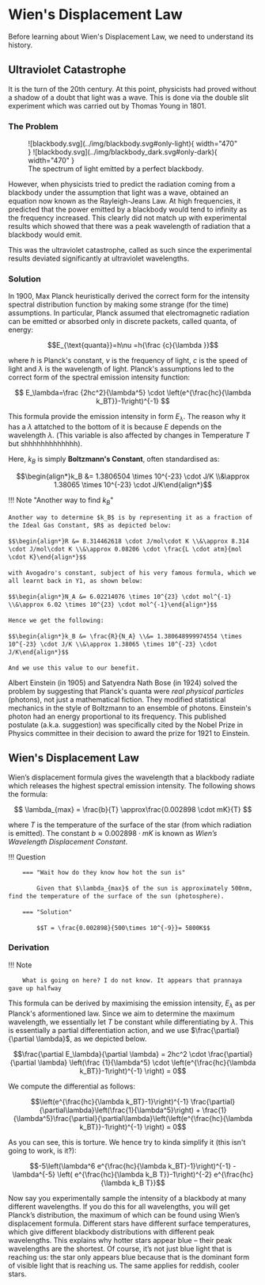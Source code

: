 # Wien's Displacement Law

Before learning about Wien's Displacement Law, we need to understand its history.

## Ultraviolet Catastrophe

It is the turn of the 20th century. At this point, physicists had proved without a shadow of a doubt that light was a wave. This is done via the double slit experiment which was carried out by Thomas Young in 1801.

### The Problem

<figure markdown>
![blackbody.svg](../img/blackbody.svg#only-light){ width="470" }
![blackbody.svg](../img/blackbody_dark.svg#only-dark){ width="470" }
<figcaption>The spectrum of light emitted by a perfect blackbody.</figcaption>
</figure>

However, when physicists tried to predict the radiation coming from a blackbody under the assumption that light was a wave, obtained an equation now known as the Rayleigh-Jeans Law. At high frequencies, it predicted that the power emitted
by a blackbody would tend to infinity as the frequency increased. This clearly did not match up with experimental results
which showed that there was a peak wavelength of radiation that a blackbody would emit.

This was the ultraviolet catastrophe, called as such since the experimental results deviated significantly at ultraviolet wavelengths.

### Solution

In 1900, Max Planck heuristically derived the correct form for the intensity spectral distribution function by making some strange (for the time) assumptions. In particular, Planck assumed that electromagnetic radiation can be emitted or absorbed only in discrete packets, called quanta, of energy:

$$E_{\text{quanta}}=h\nu =h{\frac {c}{\lambda }}$$

where $h$ is Planck's constant, $\nu$ is the frequency of light, $c$ is the speed of light and $\lambda$ is the wavelength of light.
Planck's assumptions led to the correct form of the spectral emission intensity function:

$$
E_\lambda=\frac {2hc^2}{\lambda^5} \cdot \left(e^{\frac{hc}{\lambda k_BT}}-1\right)^{-1}
$$

This formula provide the emission intensity in form $E_\lambda$. The reason why it has a $\lambda$ attatched to the bottom of it is because $E$ depends on the wavelength $\lambda$. (This variable is also affected by changes in Temperature $T$ but shhhhhhhhhhhhh).

Here, $k_B$ is simply **Boltzmann's Constant**, often standardised as:

$$\begin{align*}k_B &= 1.3806504 \times 10^{-23} \cdot J/K \\&\approx 1.38065 \times 10^{-23} \cdot J/K\end{align*}$$

!!! Note "Another way to find $k_B$"

    Another way to determine $k_B$ is by representing it as a fraction of the Ideal Gas Constant, $R$ as depicted below:

    $$\begin{align*}R &= 8.314462618 \cdot J/mol\cdot K \\&\approx 8.314 \cdot J/mol\cdot K \\&\approx 0.08206 \cdot \frac{L \cdot atm}{mol \cdot K}\end{align*}$$

    with Avogadro's constant, subject of his very famous formula, which we all learnt back in Y1, as shown below:

    $$\begin{align*}N_A &= 6.02214076 \times 10^{23} \cdot mol^{-1} \\&\approx 6.02 \times 10^{23} \cdot mol^{-1}\end{align*}$$

    Hence we get the following:

    $$\begin{align*}k_B &= \frac{R}{N_A} \\&= 1.380648999974554 \times 10^{-23} \cdot J/K \\&\approx 1.38065 \times 10^{-23} \cdot J/K\end{align*}$$

    And we use this value to our benefit.

Albert Einstein (in 1905) and Satyendra Nath Bose (in 1924) solved the problem by suggesting that Planck's quanta were _real physical particles_ (photons), not just a mathematical fiction.
They modified statistical mechanics in the style of Boltzmann to an ensemble of photons.
Einstein's photon had an energy proportional to its frequency.
This published postulate (a.k.a. suggestion) was specifically cited by the Nobel Prize in Physics committee in their decision to award the prize for 1921 to Einstein.

## Wien's Displacement Law

Wien’s displacement formula gives the wavelength that a blackbody radiate which releases the highest spectral emission intensity. The following shows the formula:

$$
\lambda_{max} = \frac{b}{T} \approx\frac{0.002898 \cdot mK}{T}
$$

where $T$ is the temperature of the surface of the star (from which radiation is emitted). The constant $b \approx 0.002898 \cdot mK$ is known as _Wien’s Wavelength Displacement Constant_.

!!! Question

    	=== "Wait how do they know how hot the sun is"

    		Given that $\lambda_{max}$ of the sun is approximately 500nm, find the temperature of the surface of the sun (photosphere).

    	=== "Solution"

    		$$T = \frac{0.002898}{500\times 10^{-9}}= 5800K$$

### Derivation

!!! Note

    	What is going on here? I do not know. It appears that prannaya gave up halfway

This formula can be derived by maximising the emission intensity, $E_\lambda$ as per Planck's aformentioned law. Since we aim to determine the maximum wavelength, we essentially let $T$ be constant while differentiating by $\lambda$. This is essentially a partial differentiation action, and we use $\frac{\partial}{\partial \lambda}$, as we depicted below.

$$\frac{\partial E_\lambda}{\partial \lambda} = 2hc^2 \cdot \frac{\partial}{\partial \lambda} \left(\frac {1}{\lambda^5} \cdot \left(e^{\frac{hc}{\lambda k_BT}}-1\right)^{-1} \right) = 0$$

We compute the differential as follows:

$$\left(e^{\frac{hc}{\lambda k_BT}-1}\right)^{-1} \frac{\partial}{\partial\lambda}\left(\frac{1}{\lambda^5}\right) + \frac{1}{\lambda^5}\frac{\partial}{\partial\lambda}\left(\left(e^{\frac{hc}{\lambda k_BT}}-1\right)^{-1}  \right) = 0$$

As you can see, this is torture. We hence try to kinda simplify it (this isn't going to work, is it?):

$$-5\left(\lambda^6 e^{\frac{hc}{\lambda k_BT}-1}\right)^{-1} - \lambda^{-5} \left( e^{\frac{hc}{\lambda k_B T}}-1\right)^{-2} e^{\frac{hc}{\lambda k_B T}}$$

Now say you experimentally sample the intensity of a blackbody at many different wavelengths. If you do this for all
wavelengths, you will get Planck’s distribution, the maximum of which can be found using Wien’s displacement formula.
Different stars have different surface temperatures, which give different blackbody distributions with different peak
wavelengths. This explains why hotter stars appear blue – their peak wavelengths are the shortest. Of course, it’s not just blue
light that is reaching us: the star only appears blue because that is the dominant form of visible light that is
reaching us. The same applies for reddish, cooler stars.
